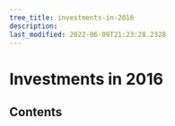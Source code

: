 ```yaml
---
tree_title: investments-in-2016
description: 
last_modified: 2022-06-09T21:23:28.2328
---
```


# Investments in 2016

## Contents
